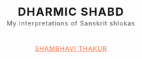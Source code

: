 <header class='book--details'>
    <h1 style='margin: 0 0 0; font-size:1.625rem; font-weight: bold; letter-spacing: .0625em;text-transform: uppercase'>Dharmic Shabd</h1>
    <p class="book--tagline" style='margin-top:.2em; font-size: .8925rem; opacity: .75; letter-spacing: .075em'>My interpretations of Sanskrit&nbsp;shlokas</p>
    <div class="book--byline" style='padding-top: 2em'>
            <address class="author" style="font-style: unset; letter-spacing: .075em;"><a rel="author" href="https://tshambhavi.github.io" style='font-size:.9rem; color: #ff7043; text-transform: uppercase'>Shambhavi Thakur</a></address> 
    </div>
</header>
